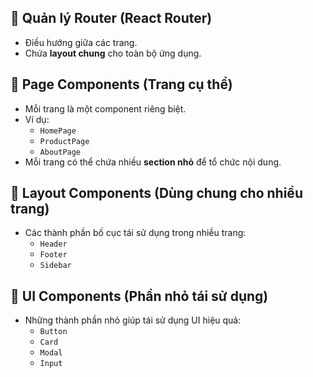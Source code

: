 ## 🔀 Quản lý Router (React Router)

- Điều hướng giữa các trang.
- Chứa **layout chung** cho toàn bộ ứng dụng.

## 📄 Page Components (Trang cụ thể)

- Mỗi trang là một component riêng biệt.
- Ví dụ:
  - `HomePage`
  - `ProductPage`
  - `AboutPage`
- Mỗi trang có thể chứa nhiều **section nhỏ** để tổ chức nội dung.

## 📐 Layout Components (Dùng chung cho nhiều trang)

- Các thành phần bố cục tái sử dụng trong nhiều trang:
  - `Header`
  - `Footer`
  - `Sidebar`

## 🎨 UI Components (Phần nhỏ tái sử dụng)

- Những thành phần nhỏ giúp tái sử dụng UI hiệu quả:
  - `Button`
  - `Card`
  - `Modal`
  - `Input`
